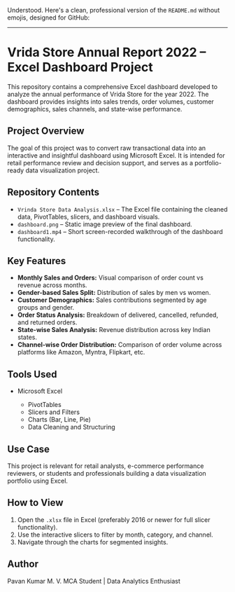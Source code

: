 Understood. Here's a clean, professional version of the `README.md` without emojis, designed for GitHub:

---

# Vrida Store Annual Report 2022 – Excel Dashboard Project

This repository contains a comprehensive Excel dashboard developed to analyze the annual performance of Vrida Store for the year 2022. The dashboard provides insights into sales trends, order volumes, customer demographics, sales channels, and state-wise performance.

## Project Overview

The goal of this project was to convert raw transactional data into an interactive and insightful dashboard using Microsoft Excel. It is intended for retail performance review and decision support, and serves as a portfolio-ready data visualization project.

## Repository Contents

* `Vrinda Store Data Analysis.xlsx` – The Excel file containing the cleaned data, PivotTables, slicers, and dashboard visuals.
* `dashboard.png` – Static image preview of the final dashboard.
* `dashboard1.mp4` – Short screen-recorded walkthrough of the dashboard functionality.

## Key Features

* **Monthly Sales and Orders:** Visual comparison of order count vs revenue across months.
* **Gender-based Sales Split:** Distribution of sales by men vs women.
* **Customer Demographics:** Sales contributions segmented by age groups and gender.
* **Order Status Analysis:** Breakdown of delivered, cancelled, refunded, and returned orders.
* **State-wise Sales Analysis:** Revenue distribution across key Indian states.
* **Channel-wise Order Distribution:** Comparison of order volume across platforms like Amazon, Myntra, Flipkart, etc.

## Tools Used

* Microsoft Excel

  * PivotTables
  * Slicers and Filters
  * Charts (Bar, Line, Pie)
  * Data Cleaning and Structuring

## Use Case

This project is relevant for retail analysts, e-commerce performance reviewers, or students and professionals building a data visualization portfolio using Excel.

## How to View

1. Open the `.xlsx` file in Excel (preferably 2016 or newer for full slicer functionality).
2. Use the interactive slicers to filter by month, category, and channel.
3. Navigate through the charts for segmented insights.

## Author

Pavan Kumar M. V.
MCA Student | Data Analytics Enthusiast


